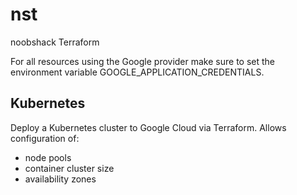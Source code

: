 # nst
noobshack Terraform

For all resources using the Google provider make sure to set the environment variable GOOGLE_APPLICATION_CREDENTIALS.

## Kubernetes
Deploy a Kubernetes cluster to Google Cloud via Terraform. Allows configuration of:
 - node pools
 - container cluster size
 - availability zones
